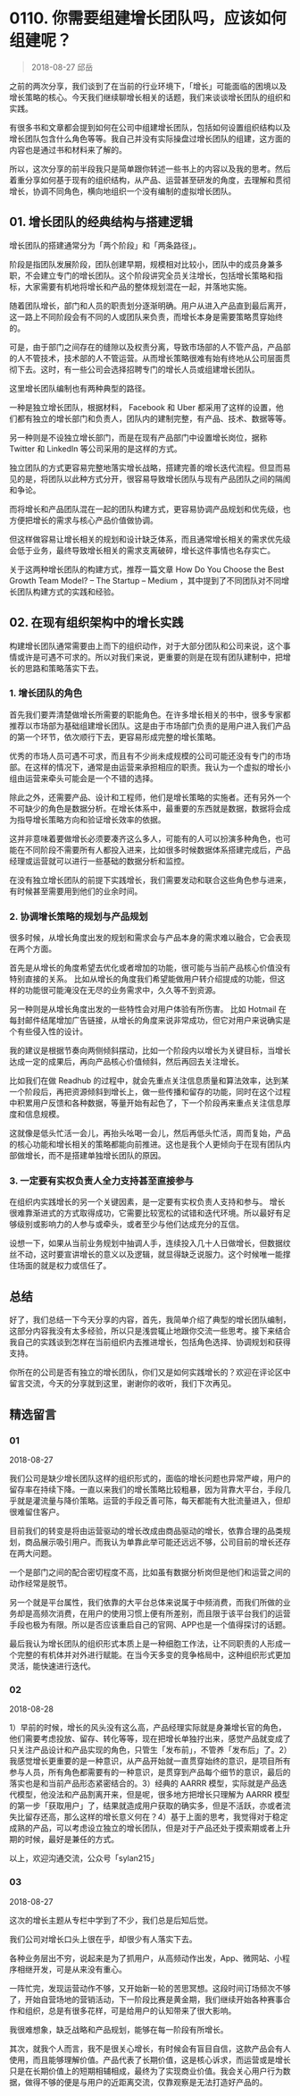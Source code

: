 # 0110. 你需要组建增长团队吗，应该如何组建呢？
> 2018-08-27 邱岳

之前的两次分享，我们谈到了在当前的行业环境下，「增长」可能面临的困境以及增长策略的核心。今天我们继续聊增长相关的话题，我们来谈谈增长团队的组织和实践。

有很多书和文章都会提到如何在公司中组建增长团队，包括如何设置组织结构以及增长团队包含什么角色等等。我自己并没有实际操盘过增长团队的组建，这方面的内容也是通过书和材料来了解的。

所以，这次分享的前半段我只是简单跟你转述一些书上的内容以及我的思考。然后着重分享如何基于现有的组织结构，从产品、运营甚至研发的角度，去理解和贯彻增长，协调不同角色，横向地组织一个没有编制的虚拟增长团队。

## 01. 增长团队的经典结构与搭建逻辑

增长团队的搭建通常分为「两个阶段」和「两条路径」。

阶段是指团队发展阶段，团队创建早期，规模相对比较小，团队中的成员身兼多职，不会建立专门的增长团队。这个阶段讲究全员关注增长，包括增长策略和指标，大家需要有机地将增长和产品的整体规划混在一起，并落地实施。

随着团队增长，部门和人员的职责划分逐渐明确。用户从进入产品直到最后离开，这一路上不同阶段会有不同的人或团队来负责，而增长本身是需要策略贯穿始终的。

可是，由于部门之间存在的缝隙以及权责分离，导致市场部的人不管产品，产品部的人不管技术，技术部的人不管运营。从而增长策略很难有始有终地从公司层面贯彻下去。这时，有一些公司会选择招聘专门的增长人员或组建增长团队。

这里增长团队编制也有两种典型的路径。

一种是独立增长团队，根据材料， Facebook 和 Uber 都采用了这样的设置，他们都有独立的增长部门和负责人，团队内的建制完整，有产品、技术、数据等等。

另一种则是不设独立增长部门，而是在现有产品部门中设置增长岗位，据称 Twitter 和 LinkedIn 等公司采用的是这样的方式。

独立团队的方式更容易完整地落实增长战略，搭建完善的增长迭代流程。但显而易见的是，将团队以此种方式分开，很容易导致增长团队与现有产品团队之间的隔阂和争论。

而将增长和产品团队混在一起的团队构建方式，更容易协调产品规划和优先级，也方便把增长的需求与核心产品价值做协调。

但这样做容易让增长相关的规划和设计缺乏体系，而且通常增长相关的需求优先级会低于业务，最终导致增长相关的需求支离破碎，增长这件事情也名存实亡。

关于这两种增长团队的构建方式，推荐一篇文章 How Do You Choose the Best Growth Team Model? – The Startup – Medium ，其中提到了不同团队对不同增长团队构建方式的实践和经验。

## 02. 在现有组织架构中的增长实践

构建增长团队通常需要由上而下的组织动作，对于大部分团队和公司来说，这个事情或许是可遇不可求的。所以对我们来说，更重要的则是在现有团队建制中，把增长的思路和策略落实下去。

### 1.  增长团队的角色

首先我们要弄清楚做增长所需要的职能角色。在许多增长相关的书中，很多专家都推荐以市场部为基础组建增长团队。这是由于市场部门负责的是用户进入我们产品的第一个环节，依次顺行下去，更容易形成完整的增长策略。

优秀的市场人员可遇不可求，而且有不少尚未成规模的公司可能还没有专门的市场部。在这样的情况下，通常是由运营来承担相应的职责。我认为一个虚拟的增长小组由运营来牵头可能会是一个不错的选择。

除此之外，还需要产品、设计和工程师，他们是增长策略的实施者。还有另外一个不可缺少的角色是数据分析。在增长体系中，最重要的东西就是数据，数据将会成为指导增长策略方向和验证增长效率的依据。

这并非意味着要做增长必须要凑齐这么多人，可能有的人可以扮演多种角色，也可能在不同阶段不需要所有人都投入进来，比如很多时候数据体系搭建完成后，产品经理或运营就可以进行一些基础的数据分析和监控。

在没有独立增长团队的前提下实践增长，我们需要发动和联合这些角色参与进来，有时候甚至需要用到他们的业余时间。

### 2. 协调增长策略的规划与产品规划

很多时候，从增长角度出发的规划和需求会与产品本身的需求难以融合，它会表现在两个方面。

首先是从增长的角度希望去优化或者增加的功能，很可能与当前产品核心价值没有特别直接的关系。 比如从增长的角度我们希望能做用户转介绍提成的功能，但这样的功能很可能淹没在无尽的业务需求中，久久等不到资源。

另一种则是从增长角度出发的一些特性会对用户体验有所伤害。 比如 Hotmail 在每封邮件结尾增加广告链接，从增长的角度来说非常成功，但它对用户来说确实是个有些侵入性的设计。

我的建议是根据节奏向两侧倾斜摆动，比如一个阶段内以增长为关键目标，当增长达成一定的成果后，再向产品核心价值倾斜，然后再回去关注增长。

比如我们在做 Readhub 的过程中，就会先重点关注信息质量和算法效率，达到某一个阶段后，再把资源倾斜到增长上，做一些传播和留存的功能，同时在这个过程中积累用户反馈和各种数据，等量开始有起色了，下一个阶段再来重点关注信息厚度和信息规模。

这就像是低头忙活一会儿，再抬头吆喝一会儿，然后再低头忙活，周而复始，产品的核心功能和增长相关的策略都能向前推进。这也是我个人更倾向于在现有团队内部做增长，而不是搭建单独增长团队的原因。

### 3. 一定要有实权负责人全力支持甚至直接参与

在组织内实践增长的另一个关键因素，是一定要有实权负责人支持和参与。 增长很难靠渐进式的方式取得成功，它需要比较宽松的试错和迭代环境。所以最好有足够级别或影响力的人参与或牵头，或者至少与他们达成充分的互信。

设想一下，如果从当前业务规划中抽调人手，连续投入几十人日做增长，但数据纹丝不动，这时要宣讲增长的意义以及逻辑，就显得缺乏说服力。这个时候唯一能撑住场面的就是权力或信任了。

## 总结

好了，我们总结一下今天分享的内容，首先，我简单介绍了典型的增长团队编制，这部分内容我没有太多经验，所以只是浅尝辄止地跟你交流一些思考。接下来结合我自己的实践谈到怎样在当前组织内去推进增长，包括角色选择、协调规划和获得支持。

你所在的公司是否有独立的增长团队，你们又是如何实践增长的？欢迎在评论区中留言交流，今天的分享就到这里，谢谢你的收听，我们下次再见。

## 精选留言

### 01

2018-08-27

我们公司是缺少增长团队这样的组织形式的，面临的增长问题也异常严峻，用户的留存率在持续下降。一直以来我们的增长策略比较粗暴，因为背靠大平台，手段几乎就是灌流量与降价策略。运营的手段乏善可陈，每天都能有大批流量进入，但却很难留住客户。

目前我们的转变是将由运营驱动的增长改成由商品驱动的增长，依靠合理的品类规划，商品展示吸引用户。而我认为单靠此举可能还远远不够，公司目前的增长还存在两大问题。

一个是部门之间的配合密切程度不高，比如虽有数据分析岗但是他们和运营之间的动作经常是脱节。

另一个就是平台属性，我们依靠的大平台总体来说属于中频消费，而我们所做的业务却是高频次消费，在用户的使用习惯上便有所差别，而且限于该平台我们的运营手段也极为有限。所以是否应该重启自己的官网、APP也是一个值得探讨的话题。

最后我认为增长团队的组织形式本质上是一种细胞工作法，让不同职责的人形成一个完整的有机体并对外进行赋能。在当今天多变的竞争格局中，这种组织形式更加灵活，能快速进行迭代。

### 02

2018-08-28

1）早前的时候，增长的风头没有这么高，产品经理实际就是身兼增长官的角色，他们需要考虑投放、留存、转化等等，现在把增长单独拧出来，感觉产品就变成了只关注产品设计和产品实现的角色，只管生「发布前」，不管养「发布后」了。2）我感觉增长更重要的是一种意识，从产品开始就一直贯穿始终的意识，是项目所有参与人员，所有角色都需要有的一种意识，是贯穿到产品每个细节的意识，最后的落实也是和当前产品形态紧密结合的。3）经典的 AARRR 模型，实际就是产品迭代模型，他没法和产品割离开来，但是呢，很多地方把增长只理解为 AARRR 模型的第一步「获取用户」了，结果就造成用户获取的确实多，但是不活跃，亦或者流失比留存还高，那么这样的增长意义何在？4）基于上面的思考，我觉得对于稳定成熟的产品，可以考虑设立独立的增长团队，但是对于产品还处于摸索期或者上升期的时候，最好是兼任的方式。

以上，欢迎沟通交流，公众号「sylan215」

### 03

2018-08-27

这次的增长主题从专栏中学到了不少，我们总是后知后觉。

我们公司对增长口头上很在乎，却很少有人落实下去。

各种业务层出不穷，说起来是为了抓用户，从高频动作出发，App、微网站、小程序相继开发，可是从来没有重心。

一阵忙完，发现运营动作不够，又开始新一轮的苦思冥想。这段时间订场频次不够了，开始自营场地的营销活动，下一阶段比赛是黄金期，我们继续开始各种赛事合作和组织，总是有很多花样，可是给用户的认知带来了很大影响。

我很难想象，缺乏战略和产品规划，能够在每一阶段有所增长。

其次，就我个人而言，我不是很关心增长，有时候会有盲目自信，这款产品会有人使用，而且能够理解价值。产品代表了长期价值，这是核心诉求，而运营或是增长只是在长期价值上的短期相辅相成，最终为了实现商业价值。我会关心用户行为数据，做得不够的便是与用户的近距离交流，仅靠观察是无法打造好产品的。
